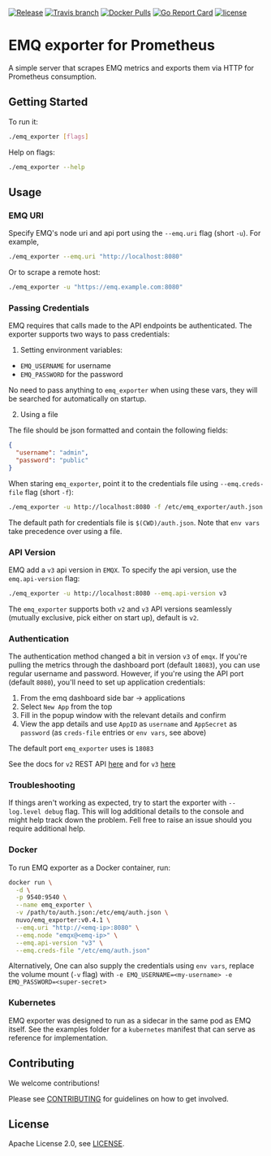 
[![Release](https://img.shields.io/github/release/nuvo/emq_exporter.svg)](https://github.com/nuvo/emq_exporter/releases)
[![Travis branch](https://img.shields.io/travis/nuvo/emq_exporter/master.svg)](https://travis-ci.org/nuvo/emq_exporter)
[![Docker Pulls](https://img.shields.io/docker/pulls/nuvo/emq_exporter.svg)](https://hub.docker.com/r/nuvo/emq_exporter/)
[![Go Report Card](https://goreportcard.com/badge/github.com/nuvo/emq_exporter)](https://goreportcard.com/report/github.com/nuvo/emq_exporter)
[![license](https://img.shields.io/github/license/nuvo/emq_exporter.svg)](https://github.com/nuvo/emq_exporter/blob/master/LICENSE)

# EMQ exporter for Prometheus

A simple server that scrapes EMQ metrics and exports them via HTTP for Prometheus consumption.

## Getting Started

To run it:

```bash
./emq_exporter [flags]
```

Help on flags:

```bash
./emq_exporter --help
```

## Usage

### EMQ URI

Specify EMQ's node uri and api port using the `--emq.uri` flag (short `-u`). For example,

```bash
./emq_exporter --emq.uri "http://localhost:8080"
```

Or to scrape a remote host:

```bash
./emq_exporter -u "https://emq.example.com:8080"
```

### Passing Credentials

EMQ requires that calls made to the API endpoints be authenticated. The exporter supports two ways to pass credentials:

1. Setting environment variables:
* `EMQ_USERNAME` for username
* `EMQ_PASSWORD` for the password

No need to pass anything to `emq_exporter` when using these vars, they will be searched for automatically on startup.

2. Using a file

The file should be json formatted and contain the following fields:

```json
{
  "username": "admin",
  "password": "public"
}
```

When staring `emq_exporter`, point it to the credentials file using `--emq.creds-file` flag (short `-f`):

```bash
./emq_exporter -u http://localhost:8080 -f /etc/emq_exporter/auth.json
```

The default path for credentials file is `$(CWD)/auth.json`. Note that `env vars` take precedence over using a file.

### API Version

EMQ add a `v3` api version in `EMQX`. To specify the api version, use the `emq.api-version` flag:

```bash
./emq_exporter -u http://localhost:8080 --emq.api-version v3
```

The `emq_exporter` supports both `v2` and `v3` API versions seamlessly (mutually exclusive, pick either on start up), default is `v2`.

### Authentication

The authentication method changed a bit in version `v3` of `emqx`. If you're pulling the metrics through the dashboard port (default `18083`), you can use regular username and password. However, if you're using the API port (default `8080`), you'll need to set up application credentials: 
1. From the emq dashboard side bar -> applications
2. Select `New App` from the top 
3. Fill in the popup window with the relevant details and confirm
4. View the app details and use `AppID` as `username` and `AppSecret` as `password` (as `creds-file` entries or `env vars`, see above)

The default port `emq_exporter` uses is `18083`

See the docs for `v2` REST API [here](http://emqtt.io/docs/v2/rest.html) and for `v3` [here](http://emqtt.io/docs/v3/rest.html)

### Troubleshooting

If things aren't working as expected, try to start the exporter with `--log.level debug` flag. This will log additional details to the console and might help track down the problem. Fell free to raise an issue should you require additional help.

### Docker

To run EMQ exporter as a Docker container, run:

```bash
docker run \
  -d \
  -p 9540:9540 \
  --name emq_exporter \
  -v /path/to/auth.json:/etc/emq/auth.json \
  nuvo/emq_exporter:v0.4.1 \
  --emq.uri "http://<emq-ip>:8080" \
  --emq.node "emqx@<emq-ip>" \
  --emq.api-version "v3" \
  --emq.creds-file "/etc/emq/auth.json"
```

Alternatively, One can also supply the credentials using `env vars`, replace the volume mount (`-v` flag) with `-e EMQ_USERNAME=<my-username> -e EMQ_PASSWORD=<super-secret>`

### Kubernetes

EMQ exporter was designed to run as a sidecar in the same pod as EMQ itself. 
See the examples folder for a `kubernetes` manifest that can serve as reference for implementation.

## Contributing

We welcome contributions!

Please see [CONTRIBUTING](https://github.com/nuvo/emq_exporter/blob/master/CONTRIBUTING.md) for guidelines on how to get involved.

## License
Apache License 2.0, see [LICENSE](https://github.com/nuvo/emq_exporter/blob/master/LICENSE).